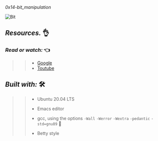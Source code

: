 *_0x14-bit_manipulation_*


![Bit](https://user-images.githubusercontent.com/85587286/199159322-33459a70-4830-4f48-8573-931b2ee5b2cf.png)


## **_Resources._** 👌 

 

### **_Read or watch:_**  👈


>> * [Google](https://intranet.hbtn.io/rltoken/3N9o0-Gy3fxQoXJy6TUUHw)
>> * [Toutube](https://intranet.hbtn.io/rltoken/7jk6HSHSs-DdXMEPKW1MoQ)

## **_Built with:_** 🛠️

>> * Ubuntu 20.04 LTS
>> 
>> * Emacs editor
>> 
>> * gcc, using the options `-Wall` `-Werror` `-Wextra` `-pedantic` `-std=gnu89` 🏁
>> 
>> * Betty style
